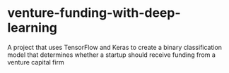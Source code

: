 # venture-funding-with-deep-learning
A project that uses TensorFlow and Keras to create a binary classification model that determines whether a startup should receive funding from a venture capital firm
